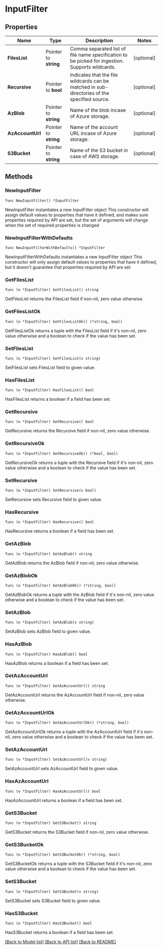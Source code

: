 # InputFilter

## Properties

Name | Type | Description | Notes
------------ | ------------- | ------------- | -------------
**FilesList** | Pointer to **string** | Comma separated list of file name specification to be picked for ingestion. Supports wildcards. | [optional] 
**Recursive** | Pointer to **bool** | Indicates that the file wildcards can be matched in sub-directories of the specified source. | [optional] 
**AzBlob** | Pointer to **string** | Name of the blob incase of Azure storage. | [optional] 
**AzAccountUrl** | Pointer to **string** | Name of the account URL incase of Azure storage. | [optional] 
**S3Bucket** | Pointer to **string** | Name of the S3 bucket in case of AWS storage. | [optional] 

## Methods

### NewInputFilter

`func NewInputFilter() *InputFilter`

NewInputFilter instantiates a new InputFilter object
This constructor will assign default values to properties that have it defined,
and makes sure properties required by API are set, but the set of arguments
will change when the set of required properties is changed

### NewInputFilterWithDefaults

`func NewInputFilterWithDefaults() *InputFilter`

NewInputFilterWithDefaults instantiates a new InputFilter object
This constructor will only assign default values to properties that have it defined,
but it doesn't guarantee that properties required by API are set

### GetFilesList

`func (o *InputFilter) GetFilesList() string`

GetFilesList returns the FilesList field if non-nil, zero value otherwise.

### GetFilesListOk

`func (o *InputFilter) GetFilesListOk() (*string, bool)`

GetFilesListOk returns a tuple with the FilesList field if it's non-nil, zero value otherwise
and a boolean to check if the value has been set.

### SetFilesList

`func (o *InputFilter) SetFilesList(v string)`

SetFilesList sets FilesList field to given value.

### HasFilesList

`func (o *InputFilter) HasFilesList() bool`

HasFilesList returns a boolean if a field has been set.

### GetRecursive

`func (o *InputFilter) GetRecursive() bool`

GetRecursive returns the Recursive field if non-nil, zero value otherwise.

### GetRecursiveOk

`func (o *InputFilter) GetRecursiveOk() (*bool, bool)`

GetRecursiveOk returns a tuple with the Recursive field if it's non-nil, zero value otherwise
and a boolean to check if the value has been set.

### SetRecursive

`func (o *InputFilter) SetRecursive(v bool)`

SetRecursive sets Recursive field to given value.

### HasRecursive

`func (o *InputFilter) HasRecursive() bool`

HasRecursive returns a boolean if a field has been set.

### GetAzBlob

`func (o *InputFilter) GetAzBlob() string`

GetAzBlob returns the AzBlob field if non-nil, zero value otherwise.

### GetAzBlobOk

`func (o *InputFilter) GetAzBlobOk() (*string, bool)`

GetAzBlobOk returns a tuple with the AzBlob field if it's non-nil, zero value otherwise
and a boolean to check if the value has been set.

### SetAzBlob

`func (o *InputFilter) SetAzBlob(v string)`

SetAzBlob sets AzBlob field to given value.

### HasAzBlob

`func (o *InputFilter) HasAzBlob() bool`

HasAzBlob returns a boolean if a field has been set.

### GetAzAccountUrl

`func (o *InputFilter) GetAzAccountUrl() string`

GetAzAccountUrl returns the AzAccountUrl field if non-nil, zero value otherwise.

### GetAzAccountUrlOk

`func (o *InputFilter) GetAzAccountUrlOk() (*string, bool)`

GetAzAccountUrlOk returns a tuple with the AzAccountUrl field if it's non-nil, zero value otherwise
and a boolean to check if the value has been set.

### SetAzAccountUrl

`func (o *InputFilter) SetAzAccountUrl(v string)`

SetAzAccountUrl sets AzAccountUrl field to given value.

### HasAzAccountUrl

`func (o *InputFilter) HasAzAccountUrl() bool`

HasAzAccountUrl returns a boolean if a field has been set.

### GetS3Bucket

`func (o *InputFilter) GetS3Bucket() string`

GetS3Bucket returns the S3Bucket field if non-nil, zero value otherwise.

### GetS3BucketOk

`func (o *InputFilter) GetS3BucketOk() (*string, bool)`

GetS3BucketOk returns a tuple with the S3Bucket field if it's non-nil, zero value otherwise
and a boolean to check if the value has been set.

### SetS3Bucket

`func (o *InputFilter) SetS3Bucket(v string)`

SetS3Bucket sets S3Bucket field to given value.

### HasS3Bucket

`func (o *InputFilter) HasS3Bucket() bool`

HasS3Bucket returns a boolean if a field has been set.


[[Back to Model list]](../README.md#documentation-for-models) [[Back to API list]](../README.md#documentation-for-api-endpoints) [[Back to README]](../README.md)


